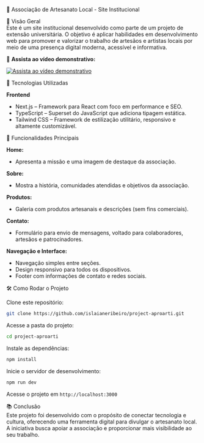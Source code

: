 🎨 Associação de Artesanato Local - Site Institucional

📌 Visão Geral  
Este é um site institucional desenvolvido como parte de um projeto de extensão universitária. O objetivo é aplicar habilidades em desenvolvimento web para promover e valorizar o trabalho de artesãos e artistas locais por meio de uma presença digital moderna, acessível e informativa.
 
🎥 **Assista ao vídeo demonstrativo:**

[![Assista ao vídeo demonstrativo](https://img.youtube.com/vi/ECh1sFZf5Hg/hqdefault.jpg)](https://youtu.be/ECh1sFZf5Hg)

🚀 Tecnologias Utilizadas  

**Frontend**
- Next.js – Framework para React com foco em performance e SEO.
- TypeScript – Superset do JavaScript que adiciona tipagem estática.
- Tailwind CSS – Framework de estilização utilitário, responsivo e altamente customizável.

📌 Funcionalidades Principais

**Home:**  
- Apresenta a missão e uma imagem de destaque da associação.

**Sobre:**  
- Mostra a história, comunidades atendidas e objetivos da associação.

**Produtos:**  
- Galeria com produtos artesanais e descrições (sem fins comerciais).

**Contato:**  
- Formulário para envio de mensagens, voltado para colaboradores, artesãos e patrocinadores.

**Navegação e Interface:**  
- Navegação simples entre seções.  
- Design responsivo para todos os dispositivos.  
- Footer com informações de contato e redes sociais.

🛠️ Como Rodar o Projeto

Clone este repositório:

```bash
git clone https://github.com/islaianeribeiro/project-aproarti.git
```

Acesse a pasta do projeto:

```bash
cd project-aproarti
```

Instale as dependências:

```bash
npm install
```

Inicie o servidor de desenvolvimento:

```bash
npm run dev
```

Acesse o projeto em `http://localhost:3000` 

📚 Conclusão  
Este projeto foi desenvolvido com o propósito de conectar tecnologia e cultura, oferecendo uma ferramenta digital para divulgar o artesanato local. A iniciativa busca apoiar a associação e proporcionar mais visibilidade ao seu trabalho.
